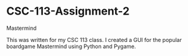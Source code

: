 # CSC-113-Assignment-2
Mastermind

This was written for my CSC 113 class.
I created a GUI for the popular boardgame Mastermind using Python and Pygame.
